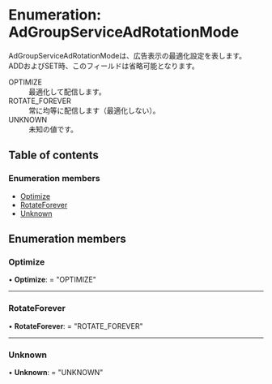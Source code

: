 # Enumeration: AdGroupServiceAdRotationMode


<div lang=\"ja\">AdGroupServiceAdRotationModeは、広告表示の最適化設定を表します。<br> ADDおよびSET時、このフィールドは省略可能となります。</div>  <dl class=term>   <dt class=\"term__item\">OPTIMIZE</dt>   <dd class=\"term__desc\"><span lang=\"ja\">最適化して配信します。</span></dd>   <dt class=\"term__item\">ROTATE_FOREVER</dt>   <dd class=\"term__desc\"><span lang=\"ja\">常に均等に配信します（最適化しない）。</span></dd>   <dt class=\"term__item\">UNKNOWN</dt>   <dd class=\"term__desc\"><span lang=\"ja\">未知の値です。</span></dd> </dl>

## Table of contents

### Enumeration members

- [Optimize](adgroupserviceadrotationmode.md#optimize)
- [RotateForever](adgroupserviceadrotationmode.md#rotateforever)
- [Unknown](adgroupserviceadrotationmode.md#unknown)

## Enumeration members

### Optimize

• **Optimize**: = "OPTIMIZE"

___

### RotateForever

• **RotateForever**: = "ROTATE\_FOREVER"

___

### Unknown

• **Unknown**: = "UNKNOWN"
